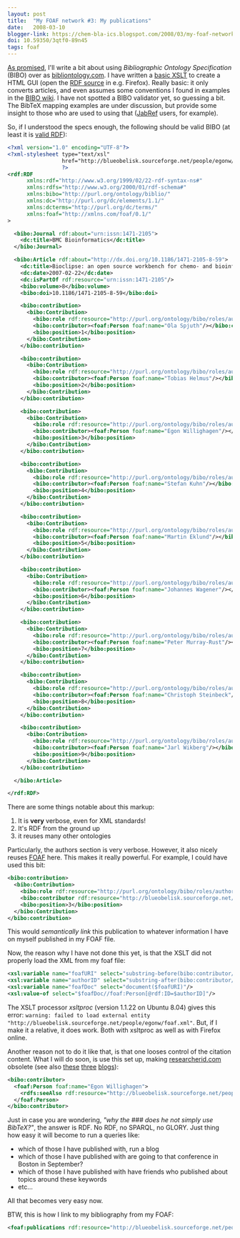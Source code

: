 ```yaml
---
layout: post
title:  "My FOAF network #3: My publications"
date:   2008-03-10
blogger-link: https://chem-bla-ics.blogspot.com/2008/03/my-foaf-network-3-my-publications.html
doi: 10.59350/3qtf0-89n45
tags: foaf
---
```


[As promised](http://chem-bla-ics.blogspot.com/2008/03/my-foaf-network-2-xslt-for-html-gui.html), I'll write a bit about using
*Bibliographic Ontology Specification* (BIBO) over as [bibliontology.com](http://bibliontology.com/). I have written a
[basic XSLT](http://blueobelisk.sourceforge.net/people/egonw/bibo2xhtml.xsl) to create a HTML GUI (open the
[RDF source](http://blueobelisk.sourceforge.net/people/egonw/biblio.xml) in e.g. Firefox). Really basic: it only converts articles,
and even assumes some conventions I found in examples in the [BIBO wiki](http://wiki.bibliontology.com/index.php/Examples).
I have not spotted a BIBO validator yet, so guessing a bit. The BibTeX mapping examples are under discussion, but provide some
insight to those who are used to using that ([JabRef](http://jabref.sourceforge.net/) users, for example).

So, if I understood the specs enough, the following should be valid BIBO (at least it is
[valid RDF](http://www.w3.org/RDF/Validator/ARPServlet?URI=http%3A%2F%2Fblueobelisk.sourceforge.net%2Fpeople%2Fegonw%2Fbiblio.xml&PARSE=Parse+URI%3A+&TRIPLES_AND_GRAPH=PRINT_TRIPLES&FORMAT=PNG_EMBED)):

```xml
<?xml version="1.0" encoding="UTF-8"?>
<?xml-stylesheet type="text/xsl"
                 href="http://blueobelisk.sourceforge.net/people/egonw/bibo2xhtml.xsl"
                 ?>
<rdf:RDF
      xmlns:rdf="http://www.w3.org/1999/02/22-rdf-syntax-ns#"
      xmlns:rdfs="http://www.w3.org/2000/01/rdf-schema#"
      xmlns:bibo="http://purl.org/ontology/biblio/"
      xmlns:dc="http://purl.org/dc/elements/1.1/"
      xmlns:dcterms="http://purl.org/dc/terms/"
      xmlns:foaf="http://xmlns.com/foaf/0.1/"
>

  <bibo:Journal rdf:about="urn:issn:1471-2105">
    <dc:title>BMC Bioinformatics</dc:title>
  </bibo:Journal>

  <bibo:Article rdf:about="http://dx.doi.org/10.1186/1471-2105-8-59">
    <dc:title>Bioclipse: an open source workbench for chemo- and bioinformatics</dc:title>
    <dc:date>2007-02-22</dc:date>
    <dc:isPartOf rdf:resource="urn:issn:1471-2105"/>
    <bibo:volume>8</bibo:volume>
    <bibo:doi>10.1186/1471-2105-8-59</bibo:doi>

    <bibo:contribution>
      <bibo:Contribution>
        <bibo:role rdf:resource="http://purl.org/ontology/bibo/roles/author" />
        <bibo:contributor><foaf:Person foaf:name="Ola Spjuth"/></bibo:contributor>
        <bibo:position>1</bibo:position>
      </bibo:Contribution>
    </bibo:contribution>

    <bibo:contribution>
      <bibo:Contribution>
        <bibo:role rdf:resource="http://purl.org/ontology/bibo/roles/author" />
        <bibo:contributor><foaf:Person foaf:name="Tobias Helmus"/></bibo:contributor>
        <bibo:position>2</bibo:position>
      </bibo:Contribution>
    </bibo:contribution>

    <bibo:contribution>
      <bibo:Contribution>
        <bibo:role rdf:resource="http://purl.org/ontology/bibo/roles/author" />
        <bibo:contributor><foaf:Person foaf:name="Egon Willighagen"/></bibo:contributor>
        <bibo:position>3</bibo:position>
      </bibo:Contribution>
    </bibo:contribution>

    <bibo:contribution>
      <bibo:Contribution>
        <bibo:role rdf:resource="http://purl.org/ontology/bibo/roles/author" />
        <bibo:contributor><foaf:Person foaf:name="Stefan Kuhn"/></bibo:contributor>
        <bibo:position>4</bibo:position>
      </bibo:Contribution>
    </bibo:contribution>

    <bibo:contribution>
      <bibo:Contribution>
        <bibo:role rdf:resource="http://purl.org/ontology/bibo/roles/author" />
        <bibo:contributor><foaf:Person foaf:name="Martin Eklund"/></bibo:contributor>
        <bibo:position>5</bibo:position>
      </bibo:Contribution>
    </bibo:contribution>

    <bibo:contribution>
      <bibo:Contribution>
        <bibo:role rdf:resource="http://purl.org/ontology/bibo/roles/author" />
        <bibo:contributor><foaf:Person foaf:name="Johannes Wagener"/></bibo:contributor>
        <bibo:position>6</bibo:position>
      </bibo:Contribution>
    </bibo:contribution>

    <bibo:contribution>
      <bibo:Contribution>
        <bibo:role rdf:resource="http://purl.org/ontology/bibo/roles/author" />
        <bibo:contributor><foaf:Person foaf:name="Peter Murray-Rust"/></bibo:contributor>
        <bibo:position>7</bibo:position>
      </bibo:Contribution>
    </bibo:contribution>

    <bibo:contribution>
      <bibo:Contribution>
        <bibo:role rdf:resource="http://purl.org/ontology/bibo/roles/author" />
        <bibo:contributor><foaf:Person foaf:name="Christoph Steinbeck"/></bibo:contributor>
        <bibo:position>8</bibo:position>
      </bibo:Contribution>
    </bibo:contribution>

    <bibo:contribution>
      <bibo:Contribution>
        <bibo:role rdf:resource="http://purl.org/ontology/bibo/roles/author" />
        <bibo:contributor><foaf:Person foaf:name="Jarl Wikberg"/></bibo:contributor>
        <bibo:position>9</bibo:position>
      </bibo:Contribution>
    </bibo:contribution>

  </bibo:Article>

</rdf:RDF>
```

There are some things notable about this markup:

1. It is **very** verbose, even for XML standards!
2. It's RDF from the ground up
3. it reuses many other ontologies

Particularly, the authors section is very verbose. However, it also nicely reuses [FOAF](http://www.foaf-project.org/)
here. This makes it really powerful. For example, I could have used this bit:

```xml
<bibo:contribution>
  <bibo:Contribution>
    <bibo:role rdf:resource="http://purl.org/ontology/bibo/roles/author" />
    <bibo:contributor rdf:resource="http://blueobelisk.sourceforge.net/people/egonw/foaf.xml#me"/>
    <bibo:position>3</bibo:position>
  </bibo:Contribution>
</bibo:contribution>
```

This would *semantically link* this publication to whatever information I have on myself published in my FOAF file.

Now, the reason why I have not done this yet, is that the XSLT did not properly load the XML from my foaf file:

```xml
<xsl:variable name="foafURI" select="substring-before(bibo:contributor/@rdf:resource, '#')"/>
<xsl:variable name="authorID" select="substring-after(bibo:contributor/@rdf:resource, '#')"/>
<xsl:variable name="foafDoc" select="document($foafURI)"/>
<xsl:value-of select="$foafDoc//foaf:Person[@rdf:ID=$authorID]"/>
```

The XSLT processor *xsltproc* (version 1.1.22 on Ubuntu 8.04) gives this error:
`warning: failed to load external entity "http://blueobelisk.sourceforge.net/people/egonw/foaf.xml"`.
But, if I make it a relative, it does work. Both with xsltproc as well as with Firefox online.

Another reason not to do it like that, is that one looses control of the citation content. What I will do soon, is use
this set up, making [researcherid.com](http://www.researcherid.com/) obsolete (see also
[these](http://plindenbaum.blogspot.com/2008/01/thomson-scientific-launches.html)
[three](http://nsaunders.wordpress.com/2008/01/17/researcher-id/)
[blogs](http://mndoci.com/blog/2008/01/17/researcherid-doesnt-seem-like-all-that/)):

```xml
<bibo:contributor>
  <foaf:Person foaf:name="Egon Willighagen">
    <rdfs:seeAlso rdf:resource="http://blueobelisk.sourceforge.net/people/egonw/biblio.xml#me"/>
  </foaf:Person>
</bibo:contributor>
```

Just in case you are wondering, *"why the ### does he not simply use BibTeX?"*, the answer is RDF.
No RDF, no SPARQL, no GLORY. Just thing how easy it will become to run a queries like:

* which of those I have published with, run a blog
* which of those I have published with are going to that conference in Boston in September?
* which of those I have published with have friends who published about topics around these keywords
* etc...

All that becomes very easy now.

BTW, this is how I link to my bibliography from my FOAF:

```xml
<foaf:publications rdf:resource="http://blueobelisk.sourceforge.net/people/egonw/biblio.xml"/>
```
